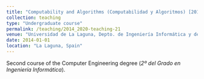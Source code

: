 ```yaml
---
title: "Computability and Algorithms (Computabilidad y Algoritmos) [2014-2020, 2022-]"
collection: teaching
type: "Undergraduate course"
permalink: /teaching/2014_2020-teaching-21
venue: "Universidad de La Laguna, Depto. de Ingeniería Informática y de Sistemas"
date: 2014-01-01
location: "La Laguna, Spain"
---
```

Second course of the Computer Engineering degree (_2º del Grado en Ingeniería Informática_).
